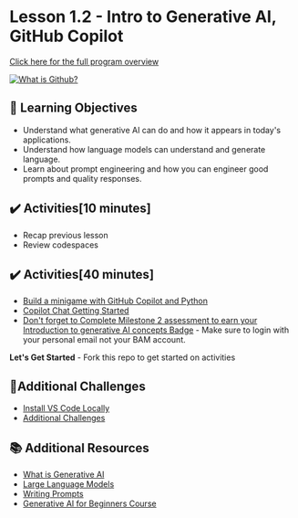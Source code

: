<!-- 💡 Tip for viewing this file: To see this markdown file in a nicely formatted preview mode in VS Code, press Ctrl+Shift+V. You can also right-click on the file tab and select "Open Preview" or use the Command Palette (Ctrl+Shift+P) and search for "Markdown: Open Preview". -->

# Lesson 1.2 - Intro to Generative AI, GitHub Copilot

[Click here for the full program overview](https://bsmp-coders.github.io/#/2025/intermediate/lesson_summary)

[![What is Github?](https://img.youtube.com/vi/LAF-lACf2QY/0.jpg)](https://www.youtube.com/watch?v=LAF-lACf2QY)


## 🎯 Learning Objectives
- Understand what generative AI can do and how it appears in today's applications.
- Understand how language models can understand and generate language.
- Learn about prompt engineering and how you can engineer good prompts and quality responses.

## ✔️ Activities[10 minutes]
- Recap previous lesson
- Review codespaces

## ✔️ Activities[40 minutes]

- [Build a minigame with GitHub Copilot and Python](https://learn.microsoft.com/en-us/training/modules/challenge-project-create-mini-game-with-copilot/?sharingId=F67AE3DA365A6582)
- [Copilot Chat Getting Started](https://learn.microsoft.com/en-us/training/modules/introduction-to-github-copilot/?sharingId=F67AE3DA365A6582&ns-enrollment-type=Collection&ns-enrollment-id=6pggu7t4ymkxy0)
- [Don't forget to Complete Milestone 2 assessment to earn your Introduction to generative AI concepts Badge](https://learn.microsoft.com/en-us/plans/4m55uxtr48171m?sharingId=F67AE3DA365A6582) - Make sure to login with your personal email not your BAM account.

**Let's Get Started** - Fork this repo to get started on activities

## 📑Additional Challenges

- [Install VS Code Locally](local-install.md)
- [Additional Challenges](AdditionalChallenge.md)

## 📚 Additional Resources
- [What is Generative AI](../lesson-1.2/AdditionalResources/what-is-generative-ai.md)
- [Large Language Models](../lesson-1.2/AdditionalResources/use-llm.md)
- [Writing Prompts](../lesson-1.2/AdditionalResources/writing-prompts.md)
- [Generative AI for Beginners Course](https://microsoft.github.io/generative-ai-for-beginners/)

